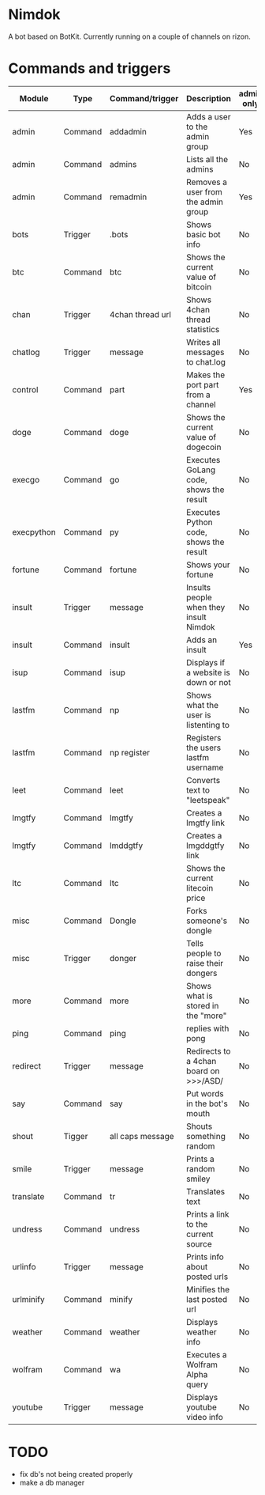 Nimdok
======

A bot based on BotKit. Currently running on a couple of channels on rizon.

Commands and triggers
======
| Module  | Type    | Command/trigger  | Description                           | admin only | Example    |
| --------|---------|------------------|---------------------------------------|-----|-------------------|
| admin   | Command | addadmin         | Adds a user to the admin group        | Yes | :addadmin shodan  |
| admin   | Command | admins           | Lists all the admins                  | No  | :admins           |
| admin   | Command | remadmin         | Removes a user from the admin group   | Yes | :remadmin shodan  |
| bots    | Trigger | .bots            | Shows basic bot info                  | No  | .bots             |
| btc     | Command | btc              | Shows the current value of bitcoin    | No  | :btc              |
| chan    | Trigger | 4chan thread url | Shows 4chan thread statistics         | No  | \*4chan thread\*  |
| chatlog | Trigger | message          | Writes all messages to chat.log       | No  | Any message       |
| control | Command | part             | Makes the port part from a channel    | Yes | :part #/g/sicp    |
| doge    | Command | doge             | Shows the current value of dogecoin   | No  | :doge             |
| execgo  | Command | go               | Executes GoLang code, shows the result| No  | :go fmt : fmt.Println ("Hello, 世界") |
| execpython | Command | py            | Executes Python code, shows the result| No  | :py print "hi"    |
| fortune | Command | fortune          | Shows your fortune                    | No  | :fortune          |
| insult  | Trigger | message          | Insults people when they insult Nimdok| No  | Nimdok sucks      |
| insult  | Command | insult           | Adds an insult                        | Yes | :insult okay then |
| isup    | Command | isup             | Displays if a website is down or not  | No  | :isup google.com  |
| lastfm  | Command | np               | Shows what the user is listenting to  | No  | :np               |
| lastfm  | Command | np register      | Registers the users lastfm username   | No  | :np register usr  |
| leet    | Command | leet             | Converts text to "leetspeak"          | No  | :leet hello world |
| lmgtfy  | Command | lmgtfy           | Creates a lmgtfy link                 | No  | :lmgtfy something |
| lmgtfy  | Command | lmddgtfy         | Creates a lmgddgtfy link              | No  | :lmddgtfy stuff   |
| ltc     | Command | ltc              | Shows the current litecoin price      | No  | :ltc              |
| misc    | Command | Dongle           | Forks someone's dongle                | No  | :dongle shodan    |
| misc    | Trigger | donger           | Tells people to raise their dongers   | No  | raise that donger |
| more    | Command | more             | Shows what is stored in the "more"    | No  | :more             |
| ping    | Command | ping             | replies with pong                     | No  | :ping             |
| redirect| Trigger | message          | Redirects to a 4chan board on >>>/ASD/| No  | >>>/g/            |
| say     | Command | say              | Put words in the bot's mouth          | No  | :say hello world  |
| shout   | Tigger  | all caps message | Shouts something random               | No  | HELLO WORLD       |
| smile   | Trigger | message          | Prints a random smiley                | No  | smile             |
| translate| Command| tr               | Translates text                       | No  | :tr {from auto} {to english} hello world |
| undress | Command | undress          | Prints a link to the current source   | No  | :undress          |
| urlinfo | Trigger | message          | Prints info about posted urls         | No  | http://example.com/ |
| urlminify| Command| minify           | Minifies the last posted url          | No  | :minify           |
| weather | Command | weather          | Displays weather info                 | No  | :weather new york |
| wolfram | Command | wa               | Executes a Wolfram Alpha query        | No  | :wa wine in france|
| youtube | Trigger | message          | Displays youtube video info           | No  | \*youtube link\*    |


TODO
======
* fix db's not being created properly
* make a db manager
